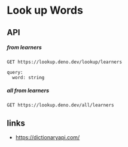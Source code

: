 # Look up Words

## API
##### from learners
```
GET https://lookup.deno.dev/lookup/learners

query:
  word: string
```

##### all from learners
```
GET https://lookup.deno.dev/all/learners
```

## links
+ https://dictionaryapi.com/
